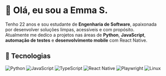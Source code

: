 # 👋 Olá, eu sou a Emma S.

Tenho 22 anos e sou estudante de **Engenharia de Software**, apaixonada por desenvolver soluções limpas, acessíveis e com propósito.  
Atualmente me dedico a projetos nas áreas de **Python**, **JavaScript**, **automação de testes** e **desenvolvimento mobile** com React Native.

## 🔧 Tecnologias

![Python](https://img.shields.io/badge/-Python-3776AB?style=flat&logo=python&logoColor=white)
![JavaScript](https://img.shields.io/badge/-JavaScript-F7DF1E?style=flat&logo=javascript&logoColor=black)
![TypeScript](https://img.shields.io/badge/-TypeScript-3178C6?style=flat&logo=typescript&logoColor=white)
![React Native](https://img.shields.io/badge/-React%20Native-61DAFB?style=flat&logo=react&logoColor=black)
![Playwright](https://img.shields.io/badge/-Playwright-2C2C32?style=flat&logo=playwright&logoColor=green)
![Linux](https://img.shields.io/badge/-Linux-FCC624?style=flat&logo=linux&logoColor=black)
